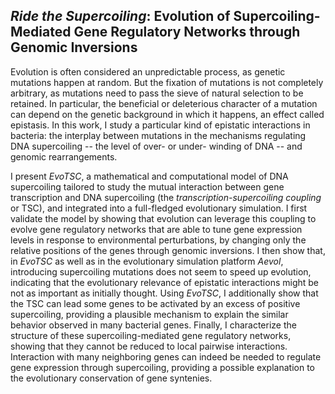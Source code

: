 ## _Ride the Supercoiling_: Evolution of Supercoiling-Mediated Gene Regulatory Networks through Genomic Inversions

Evolution is often considered an unpredictable process, as genetic mutations happen at random.
But the fixation of mutations is not completely arbitrary, as mutations need to pass the sieve of natural selection to be retained.
In particular, the beneficial or deleterious character of a mutation can depend on the genetic background in which it happens, an effect called epistasis.
In this work, I study a particular kind of epistatic interactions in bacteria:  the interplay between mutations in the mechanisms regulating DNA supercoiling -- the level of over- or under- winding of DNA -- and genomic rearrangements.

I present _EvoTSC_, a mathematical and computational model of DNA supercoiling tailored to study the mutual interaction between gene transcription and DNA supercoiling (the _transcription-supercoiling coupling_ or TSC), and integrated into a full-fledged evolutionary simulation.
I first validate the model by showing that evolution can leverage this coupling to evolve gene regulatory networks that are able to tune gene expression levels in response to environmental perturbations, by changing only the relative positions of the genes through genomic inversions.
I then show that, in _EvoTSC_ as well as in the evolutionary simulation platform _Aevol_, introducing supercoiling mutations does not seem to speed up evolution, indicating that the evolutionary relevance of epistatic interactions might be not as important as initially thought.
Using _EvoTSC_, I additionally show that the TSC can lead some genes to be activated by an excess of positive supercoiling, providing a plausible mechanism to explain the similar behavior observed in many bacterial genes.
Finally, I characterize the structure of these supercoiling-mediated gene regulatory networks, showing that they cannot be reduced to local pairwise interactions.
Interaction with many neighboring genes can indeed be needed to regulate gene expression through supercoiling, providing a possible explanation to the evolutionary conservation of gene syntenies.
